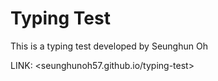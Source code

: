 # Typing Test

This is a typing test developed by Seunghun Oh

LINK: <seunghunoh57.github.io/typing-test>
